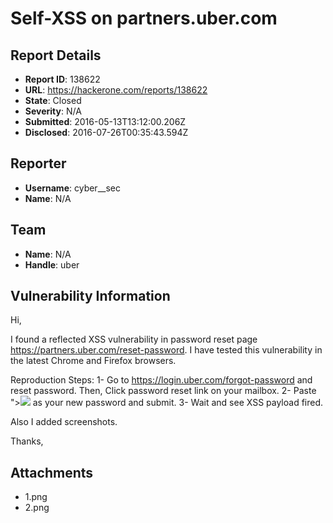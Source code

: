 # Self-XSS on partners.uber.com

## Report Details
- **Report ID**: 138622
- **URL**: https://hackerone.com/reports/138622
- **State**: Closed
- **Severity**: N/A
- **Submitted**: 2016-05-13T13:12:00.206Z
- **Disclosed**: 2016-07-26T00:35:43.594Z

## Reporter
- **Username**: cyber__sec
- **Name**: N/A

## Team
- **Name**: N/A
- **Handle**: uber

## Vulnerability Information
Hi,

I found a reflected XSS vulnerability in password reset page https://partners.uber.com/reset-password. 
I have tested this vulnerability in the latest Chrome and Firefox browsers.

Reproduction Steps:
1- Go to https://login.uber.com/forgot-password and reset password. Then, Click password reset link on your mailbox.
2- Paste  "><img src=x onerror=prompt(document.domain)>   as your new password and submit.
3- Wait and see XSS payload fired.

Also I added screenshots.

Thanks,

## Attachments
- 1.png
- 2.png
